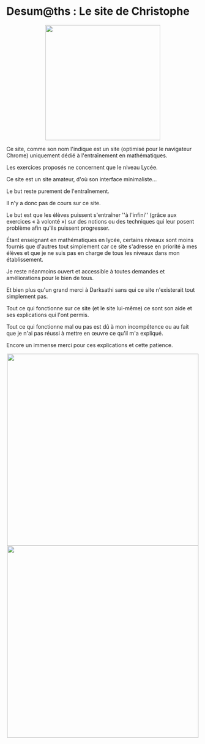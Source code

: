 # Desum@ths : Le site de Christophe
<center><img src='https://github.com/DarkSATHI/desumath_work/blob/main/public/sidebar-image.png?raw=true' width="300" /></center>

Ce site, comme son nom l'indique est un site (optimisé pour le navigateur Chrome) uniquement dédié à l'entraînement en mathématiques.

Les exercices proposés ne concernent que le niveau Lycée.

Ce site est un site amateur, d'où son interface minimaliste...

Le but reste purement de l'entraînement.

Il n'y a donc pas de cours sur ce site.

Le but est que les élèves puissent s'entraîner ''à l'infini'' (grâce aux exercices « à volonté ») sur des notions ou des techniques qui leur posent problème afin qu'ils puissent progresser.

Étant enseignant en mathématiques en lycée, certains niveaux sont moins fournis que d'autres tout simplement car ce site s'adresse en priorité à mes élèves et que je ne suis pas en charge de tous les niveaux dans mon établissement.

Je reste néanmoins ouvert et accessible à toutes demandes et améliorations pour le bien de tous.

Et bien plus qu'un grand merci à Darksathi sans qui ce site n'existerait tout simplement pas.

Tout ce qui fonctionne sur ce site (et le site lui-même) ce sont son aide et ses explications qui l'ont permis.

Tout ce qui fonctionne mal ou pas est dû à mon incompétence ou au fait que je n'ai pas réussi à mettre en œuvre ce qu'il m'a expliqué.

Encore un immense merci pour ces explications et cette patience.

<center><img src='https://github.com/DarkSATHI/desumath_work/blob/main/public/images/presentationDesumath.png?raw=true' width="500" /></center>

<center><img src='https://github.com/DarkSATHI/desumath_work/blob/main/public/images/presentationDesumath2.png?raw=true' width="500" /></center>

